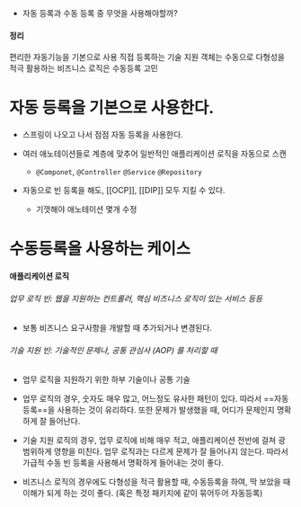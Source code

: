 - 자동 등록과 수동 등록 중 무엇을 사용해야할까?

#### 정리
편리한 자동기능을 기본으로 사용
직접 등록하는 기술 지원 객체는 수동으로
다형성을 적극 활용하는 비즈니스 로직은 수동등록 고민

# 자동 등록을 기본으로 사용한다.
- 스프링이 나오고 나서 점점 자동 등록을 사용한다.
- 여러 애노테이션들로 계층에 맞추어 일반적인 애플리케이션 로직을 자동으로 스캔
	- `@Componet`, `@Controller` `@Service` `@Repository`

- 자동으로 빈 등록을 해도, [[OCP]], [[DIP]] 모두 지킬 수 있다.
	- 기껏해야 애노테이션 몇개 수정


# 수동등록을 사용하는 케이스

#### 애플리케이션 로직
###### 업무 로직 빈: 웹을 지원하는 컨트롤러, 핵심 비즈니스 로직이 있는 서비스 등등
- 보통 비즈니스 요구사항을 개발할 때 추가되거나 변경된다.
###### 기술 지원 빈: 기술적인 문제나, 공통 관심사 (AOP) 를 처리할 때
- 업무 로직을 지원하기 위한 하부 기술이나 공통 기술


- 업무 로직의 경우, 숫자도 매우 많고, 어느정도 유사한 패턴이 있다. 따라서 ==자동등록==을 사용하는 것이 유리하다. 또한 문제가 발생했을 때, 어디가 문제인지 명확하게 잘 들어난다.

- 기술 지원 로직의 경우, 업무 로직에 비해 매우 적고, 애플리케이션 전반에 걸쳐 광범위하게 영향을 미친다. 업무 로직과는 다르게 문제가 잘 들어나지 않는다. 따라서 가급적 수동 빈 등록을 사용해서 명확하게 들어내는 것이 좋다.


- 비즈니스 로직의 경우에도 다형성을 적극 활용할 때, 수동등록을 하여, 딱 보았을 때 이해가 되게 하는 것이 좋다. (혹은 특정 패키지에 같이 묶어두어 자동등록)